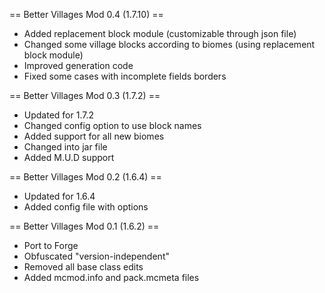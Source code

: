 == Better Villages Mod 0.4 (1.7.10) ==
* Added replacement block module (customizable through json file)
* Changed some village blocks according to biomes (using replacement block module)
* Improved generation code
* Fixed some cases with incomplete fields borders

== Better Villages Mod 0.3 (1.7.2) ==
* Updated for 1.7.2
* Changed config option to use block names
* Added support for all new biomes
* Changed into jar file
* Added M.U.D support

== Better Villages Mod 0.2 (1.6.4) ==
* Updated for 1.6.4
* Added config file with options

== Better Villages Mod 0.1 (1.6.2) ==
* Port to Forge
* Obfuscated "version-independent"
* Removed all base class edits
* Added mcmod.info and pack.mcmeta files
